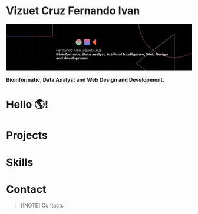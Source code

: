 # Vizuet Cruz Fernando Ivan

![Image cover](images/image_cover.jpg)

**Bioinformatic, Data Analyst and Web Design and Development.**

# Hello 🌎!

# Projects

# Skills

# Contact

> [!NOTE] Contacts
